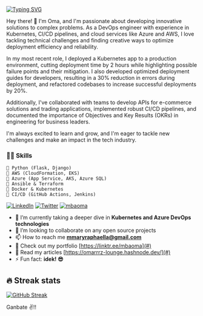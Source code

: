 [![Typing SVG](https://readme-typing-svg.herokuapp.com?font=Sherif&size=40&pause=900&color=305042&center=true&vCenter=true&width=1000&height=100&lines=DevOps+Engineer;Technical+Writing;Software+Development)](https://git.io/typing-svg)

Hey there! 👋 I'm Oma, and I'm passionate about developing innovative solutions to complex problems. As a DevOps engineer with experience in Kubernetes, CI/CD pipelines, and cloud services like Azure and AWS, I love tackling technical challenges and finding creative ways to optimize deployment efficiency and reliability.

In my most recent role, I deployed a Kubernetes app to a production environment, cutting deployment time by 2 hours while highlighting possible failure points and their mitigation. I also developed optimized deployment guides for developers, resulting in a 30% reduction in errors during deployment, and refactored codebases to increase successful deployments by 20%.

Additionally, I've collaborated with teams to develop APIs for e-commerce solutions and trading applications, implemented robust CI/CD pipelines, and documented the importance of Objectives and Key Results (OKRs) in engineering for business leaders.

I'm always excited to learn and grow, and I'm eager to tackle new challenges and make an impact in the tech industry.

### 👨‍💻 Skills
    💬 Python (Flask, Django) 
    💬 AWS (CloudFormation, EKS)
    💬 Azure (App Service, AKS, Azure SQL)
    💬 Ansible & Terraform 
    💬 Docker & Kubernetes 
    💬 CI/CD (GitHub Actions, Jenkins)

<!-- Social icons section -->
[![LinkedIn](https://img.shields.io/badge/linkedin-%230077B5.svg?style=for-the-badge&logo=linkedin&logoColor=white&style=flat-square)](https://www.linkedin.com/in/mbaoma-chioma-mary)
[![Twitter](https://img.shields.io/badge/-Twitter-1DA1F2?logo=twitter&logoColor=white&style=flat-square)](https://twitter.com/mba_oma)
[<img src="https://komarev.com/ghpvc/?username=tannaye&label=Profile%20views&color=0e75b6&style=flat" alt="mbaoma" />](https://github.com/Mbaoma/Mbaoma)

- 🌱 I’m currently taking a deeper dive in **Kubernetes and Azure DevOps technologies**
- 👯 I’m looking to collaborate on any open source projects
- 📫 How to reach me **mmaryraphaella@gmail.com**
- 📁 Check out my portfolio [https://linktr.ee/mbaoma](#)
- 📖 Read my articles [https://omarrrz-lounge.hashnode.dev/](#)
- ⚡ Fun fact: **idek! 😎**

## 🔥 Streak stats
[![GitHub Streak](http://github-readme-streak-stats.herokuapp.com?user=Mbaoma&theme=cobalt)](https://git.io/streak-stats)
<br>
 
Ganbate ✌!! <br>
 
